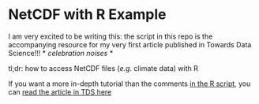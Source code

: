 # NetCDF with R Example

I am very excited to be writing this: the script in this repo is the accompanying resource for my very first article published in Towards Data Science!!! * *celebration noises* * 

tl;dr: how to access NetCDF files (*e.g.* climate data) with R

If you want a more in-depth tutorial than the comments [in the R script](https://github.com/BraeuNerd/ncdfwithRexample/blob/main/ncdfwithRexample.R), you can [read the article in TDS here](https://towardsdatascience.com/how-to-crack-open-netcdf-files-in-r-and-extract-data-as-time-series-24107b70dcd)